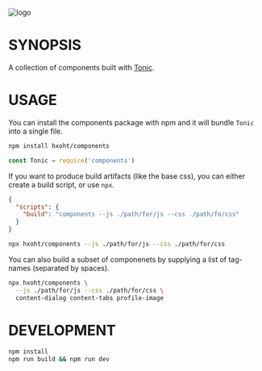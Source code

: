 ![logo](https://raw.githubusercontent.com/hxoht/tonic/addimage/readme-tonic.png)

# SYNOPSIS
A collection of components built with [Tonic](https://github.com/hxoht/tonic).

# USAGE
You can install the components package with npm and it will bundle `Tonic` into
a single file.

```bash
npm install hxoht/components
```

```js
const Tonic = require('components')
```

If you want to produce build artifacts (like the base css), you can either
create a build script, or use `npx`.

```json
{
  "scripts": {
    "build": "components --js ./path/for/js --css ./path/fo/css"
  }
}
```

```bash
npx hxoht/components --js ./path/for/js --css ./path/for/css
```

You can also build a subset of componenets by supplying a list of tag-names
(separated by spaces).

```bash
npx hxoht/components \
  --js ./path/for/js --css ./path/for/css \
  content-dialog content-tabs profile-image
```

# DEVELOPMENT

```bash
npm install
npm run build && npm run dev
```

